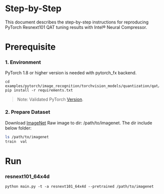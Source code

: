Step-by-Step
============

This document describes the step-by-step instructions for reproducing PyTorch Resnext101 QAT tuning results with Intel® Neural Compressor.

# Prerequisite

### 1. Environment

PyTorch 1.8 or higher version is needed with pytorch_fx backend.

```Shell
cd examples/pytorch/image_recognition/torchvision_models/quantization/qat/fx
pip install -r requirements.txt
```
> Note: Validated PyTorch [Version](/docs/source/installation_guide.md#validated-software-environment).

### 2. Prepare Dataset

Download [ImageNet](http://www.image-net.org/) Raw image to dir: /path/to/imagenet.  The dir include below folder:

```bash
ls /path/to/imagenet
train  val
```

# Run

### resnext101_64x4d

```Shell
python main.py -t -a resnext101_64x4d --pretrained /path/to/imagenet
```
